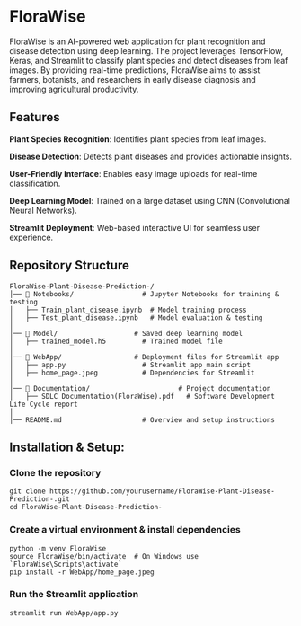 # FloraWise
FloraWise is an AI-powered web application for plant recognition and disease detection using deep learning. The project leverages TensorFlow, Keras, and Streamlit to classify plant species and detect diseases from leaf images. By providing real-time predictions, FloraWise aims to assist farmers, botanists, and researchers in early disease diagnosis and improving agricultural productivity.
## Features
**Plant Species Recognition**: Identifies plant species from leaf images.

**Disease Detection**: Detects plant diseases and provides actionable insights.

**User-Friendly Interface**: Enables easy image uploads for real-time classification.

**Deep Learning Model**: Trained on a large dataset using CNN (Convolutional Neural Networks).

**Streamlit Deployment**: Web-based interactive UI for seamless user experience.

## Repository Structure
```
FloraWise-Plant-Disease-Prediction-/
│── 📂 Notebooks/                 # Jupyter Notebooks for training & testing
│   ├── Train_plant_disease.ipynb  # Model training process
│   ├── Test_plant_disease.ipynb   # Model evaluation & testing
│
│── 📂 Model/                   # Saved deep learning model
│   ├── trained_model.h5         # Trained model file
│
│── 📂 WebApp/                  # Deployment files for Streamlit app
│   ├── app.py                   # Streamlit app main script
│   ├── home_page.jpeg           # Dependencies for Streamlit
│
│── 📂 Documentation/                      # Project documentation
│   ├── SDLC Documentation(FloraWise).pdf   # Software Development Life Cycle report
│
│── README.md                    # Overview and setup instructions
```
## Installation & Setup:
### Clone the repository
```
git clone https://github.com/yourusername/FloraWise-Plant-Disease-Prediction-.git
cd FloraWise-Plant-Disease-Prediction-
```
### Create a virtual environment & install dependencies
```
python -m venv FloraWise
source FloraWise/bin/activate  # On Windows use `FloraWise\Scripts\activate`
pip install -r WebApp/home_page.jpeg
```
### Run the Streamlit application
```
streamlit run WebApp/app.py
```
